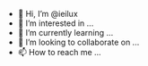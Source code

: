 - 👋 Hi, I’m @ieilux
- 👀 I’m interested in ...
- 🌱 I’m currently learning ...
- 💞️ I’m looking to collaborate on ...
- 📫 How to reach me ...

<!---
ieilux/ieilux is a ✨ special ✨ repository because its `README.md` (this file) appears on your GitHub profile.
You can click the Preview link to take a look at your changes.
--->
